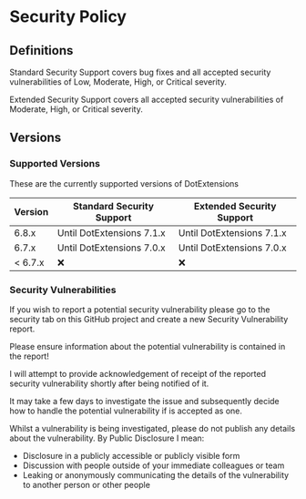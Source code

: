 # Security Policy

## Definitions

Standard Security Support covers bug fixes and all accepted security vulnerabilities of Low, Moderate, High, or Critical severity.

Extended Security Support covers all accepted security vulnerabilities of Moderate, High, or Critical severity.

## Versions

### Supported Versions

These are the currently supported versions of DotExtensions

| Version | Standard Security Support | Extended Security Support |
| ------- | ------------------ |----|
| 6.8.x | Until DotExtensions 7.1.x | Until DotExtensions 7.1.x |
| 6.7.x | Until DotExtensions 7.0.x | Until DotExtensions 7.0.x |
| < 6.7.x   | :x: | :x: |


### Security Vulnerabilities
If you wish to report a potential security vulnerability please go to the security tab on this GitHub project and create a new Security Vulnerability report. 

Please ensure information about the potential vulnerability is contained in the report!

I will attempt to provide acknowledgement of receipt of the reported security vulnerability shortly after being notified of it. 

It may take a few days to investigate the issue and subsequently decide how to handle the potential vulnerability if is accepted as one.

Whilst a vulnerability is being investigated, please do not publish any details about the vulnerability.
By Public Disclosure I mean:
* Disclosure in a publicly accessible or publicly visible form
* Discussion with people outside of your immediate colleagues or team
* Leaking or anonymously communicating the details of the vulnerability to another person or other people
